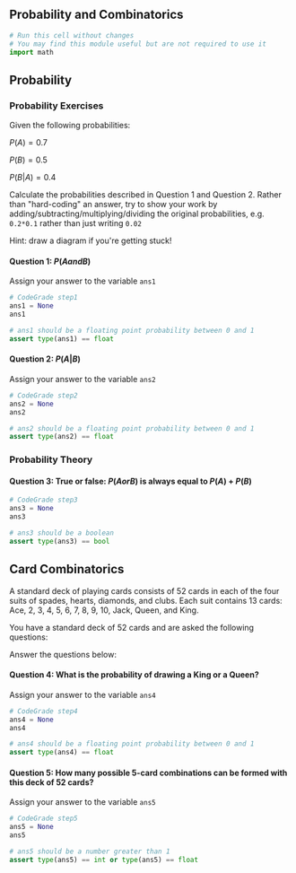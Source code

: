 ## Probability and Combinatorics



```python
# Run this cell without changes
# You may find this module useful but are not required to use it
import math
```

## Probability

### Probability Exercises

Given the following probabilities:

$P(A) = 0.7$

$P(B) = 0.5$

$P(B|A) = 0.4$

Calculate the probabilities described in Question 1 and Question 2. Rather than "hard-coding" an answer, try to show your work by adding/subtracting/multiplying/dividing the original probabilities, e.g. `0.2*0.1` rather than just writing `0.02`

Hint: draw a diagram if you're getting stuck!

#### Question 1: $P(A and B)$
    
Assign your answer to the variable `ans1`


```python
# CodeGrade step1
ans1 = None
ans1
```


```python
# ans1 should be a floating point probability between 0 and 1
assert type(ans1) == float
```

#### Question 2: $P(A|B)$
    
Assign your answer to the variable `ans2`


```python
# CodeGrade step2
ans2 = None
ans2
```


```python
# ans2 should be a floating point probability between 0 and 1
assert type(ans2) == float
```

### Probability Theory

#### Question 3: True or false: $P(A or B)$ is always equal to $P(A)$ + $P(B)$


```python
# CodeGrade step3
ans3 = None
ans3
```


```python
# ans3 should be a boolean
assert type(ans3) == bool
```

## Card Combinatorics

A standard deck of playing cards consists of 52 cards in each of the four suits of spades, hearts, diamonds, and clubs. Each suit contains 13 cards: Ace, 2, 3, 4, 5, 6, 7, 8, 9, 10, Jack, Queen, and King.
    
You have a standard deck of 52 cards and are asked the following questions:

Answer the questions below:

#### Question 4: What is the probability of drawing a King or a Queen?

Assign your answer to the variable `ans4`


```python
# CodeGrade step4
ans4 = None
ans4
```


```python
# ans4 should be a floating point probability between 0 and 1
assert type(ans4) == float
```

#### Question 5: How many possible 5-card combinations can be formed with this deck of 52 cards?

Assign your answer to the variable `ans5`


```python
# CodeGrade step5
ans5 = None
ans5
```


```python
# ans5 should be a number greater than 1
assert type(ans5) == int or type(ans5) == float
```


```python

```
